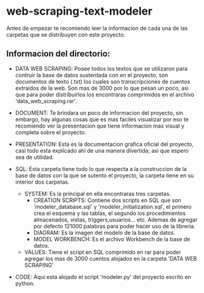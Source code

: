 # web-scraping-text-modeler

Antes de empezar te recomiendo leer la informacion de cada una de las carpetas que se distribuyen con este proyecto.

## Informacion del directorio:

* DATA WEB SCRAPING: Posee todos los textos que se utilizaron para contruir la base de datos sustentada con en el proyecto, son documentos de texto (.txt) los cuales son transcripciones de cuentos extraidos de la web. Son mas de 3000 por lo que pesan un poco, asi que para poder distribuirlos los encontraras comprimidos en el archivo 'data_web_scraping.rar'.

* DOCUMENT: Te brindara un poco de informacion del proyecto, sin embargo, hay algunas cosas que es mas faciles visualizar por eso te recomiendo ver la presentacion que tiene informacion mas visual y completa sobre el proyecto.

* PRESENTATION: Esta es la documentacion grafica oficial del proyecto, casi todo esta explicado ahi de una manera divertida; asi que espero sea de utilidad.

* SQL: Esta carpeta tiene todo lo que respecta a la construccion de la base de datos con la que se sutento el proyecto, la carpeta tiene en su interior dos carpetas.
  * SYSTEM: Es la principal en ella encontraras tres carpetas.
    * CREATION SCRIPTS: Contiene dos scripts en SQL que son 'modeler_database.sql' y 'modeler_initialization.sql', el primero crea el esquema y las tablas, el segundo los procedimientos almacenados, vistas, triggers,usuarios... etc. Ademas de agregar por defecto 121000 palabras para poder hacer uso de la libreria.
     * DIAGRAM: Es la imagen del modelo de la base de datos.
     * MODEL WORKBENCH: Es el archivo Workbench de la base de datos.
  * VALUES: Tiene el script en SQL comprimido en rar para poder agregar los mas de 3000 cuentos alojados en la carpeta 'DATA WEB SCRAPING'
* CODE: Aqui esta alojado el script 'modeler.py' del proyecto escrito en python.
